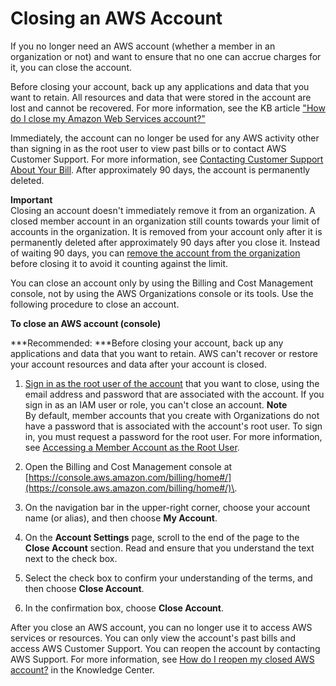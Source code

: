 # Closing an AWS Account<a name="orgs_manage_accounts_close"></a>

If you no longer need an AWS account \(whether a member in an organization or not\) and want to ensure that no one can accrue charges for it, you can close the account\. 

Before closing your account, back up any applications and data that you want to retain\. All resources and data that were stored in the account are lost and cannot be recovered\. For more information, see the KB article [ "How do I close my Amazon Web Services account?"](https://aws.amazon.com/premiumsupport/knowledge-center/close-aws-account/)

Immediately, the account can no longer be used for any AWS activity other than signing in as the root user to view past bills or to contact AWS Customer Support\. For more information, see [Contacting Customer Support About Your Bill](http://docs.aws.amazon.com/awsaccountbilling/latest/aboutv2/billing-get-answers.html)\. After approximately 90 days, the account is permanently deleted\.

**Important**  
Closing an account doesn't immediately remove it from an organization\. A closed member account in an organization still counts towards your limit of accounts in the organization\. It is removed from your account only after it is permanently deleted after approximately 90 days after you close it\. Instead of waiting 90 days, you can [remove the account from the organization](orgs_manage_accounts_remove.md) before closing it to avoid it counting against the limit\.

You can close an account only by using the Billing and Cost Management console, not by using the AWS Organizations console or its tools\. Use the following procedure to close an account\. 

**To close an AWS account \(console\)**

***Recommended: ***Before closing your account, back up any applications and data that you want to retain\. AWS can't recover or restore your account resources and data after your account is closed\. 

1. [Sign in as the root user of the account](http://docs.aws.amazon.com/general/latest/gr/aws_tasks-that-require-root.html) that you want to close, using the email address and password that are associated with the account\. If you sign in as an IAM user or role, you can't close an account\.
**Note**  
By default, member accounts that you create with Organizations do not have a password that is associated with the account's root user\. To sign in, you must request a password for the root user\. For more information, see [Accessing a Member Account as the Root User](orgs_manage_accounts_access.md#orgs_manage_accounts_access-as-root)\.

1. Open the Billing and Cost Management console at [https://console.aws.amazon.com/billing/home#/](https://console.aws.amazon.com/billing/home#/)\.

1. On the navigation bar in the upper\-right corner, choose your account name \(or alias\), and then choose **My Account**\.

1. On the **Account Settings** page, scroll to the end of the page to the **Close Account** section\. Read and ensure that you understand the text next to the check box\.

1. Select the check box to confirm your understanding of the terms, and then choose **Close Account**\.

1. In the confirmation box, choose **Close Account**\.

After you close an AWS account, you can no longer use it to access AWS services or resources\. You can only view the account's past bills and access AWS Customer Support\. You can reopen the account by contacting AWS Support\. For more information, see [How do I reopen my closed AWS account?](https://aws.amazon.com/premiumsupport/knowledge-center/reopen-aws-account/) in the Knowledge Center\.